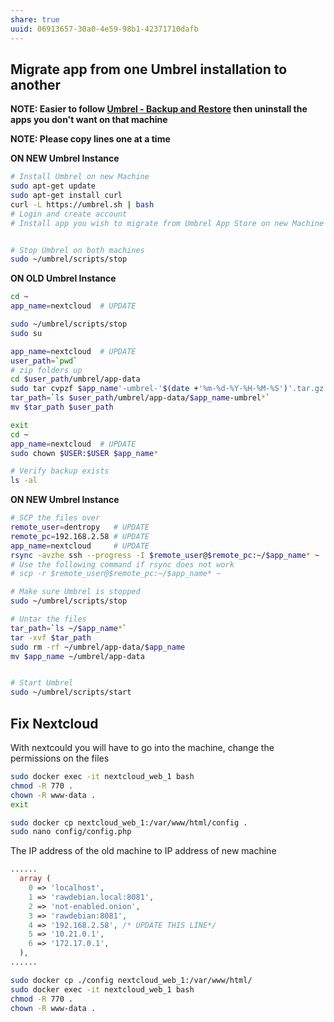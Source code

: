 ```yaml
---
share: true
uuid: 06913657-30a0-4e59-98b1-42371710dafb
---
```


## Migrate app from one Umbrel installation to another

**NOTE: Easier to follow [Umbrel - Backup and Restore](/92aa8e61-712a-414d-95c1-7b9ff98c2f98) then uninstall the apps you don't want on that machine**

**NOTE: Please copy lines one at a time**

**ON NEW Umbrel Instance**
``` bash
# Install Umbrel on new Machine
sudo apt-get update
sudo apt-get install curl
curl -L https://umbrel.sh | bash
# Login and create account
# Install app you wish to migrate from Umbrel App Store on new Machine


# Stop Umbrel on both machines
sudo ~/umbrel/scripts/stop
```

**ON OLD Umbrel Instance**
``` bash
cd ~
app_name=nextcloud  # UPDATE

sudo ~/umbrel/scripts/stop
sudo su

app_name=nextcloud  # UPDATE
user_path=`pwd`
# zip folders up
cd $user_path/umbrel/app-data
sudo tar cvpzf $app_name'-umbrel-'$(date +'%m-%d-%Y-%H-%M-%S')'.tar.gz' $app_name
tar_path=`ls $user_path/umbrel/app-data/$app_name-umbrel*`
mv $tar_path $user_path

exit
cd ~
app_name=nextcloud  # UPDATE
sudo chown $USER:$USER $app_name*

# Verify backup exists
ls -al
```

**ON NEW Umbrel Instance**
``` bash
# SCP the files over
remote_user=dentropy   # UPDATE
remote_pc=192.168.2.58 # UPDATE
app_name=nextcloud     # UPDATE
rsync -avzhe ssh --progress -I $remote_user@$remote_pc:~/$app_name* ~
# Use the following command if rsync does not work
# scp -r $remote_user@$remote_pc:~/$app_name* ~

# Make sure Umbrel is stopped
sudo ~/umbrel/scripts/stop

# Untar the files
tar_path=`ls ~/$app_name*`
tar -xvf $tar_path
sudo rm -rf ~/umbrel/app-data/$app_name
mv $app_name ~/umbrel/app-data


# Start Umbrel
sudo ~/umbrel/scripts/start

```

## Fix Nextcloud

With nextcould you will have to go into the machine, change the permissions on the files

``` bash
sudo docker exec -it nextcloud_web_1 bash
chmod -R 770 .
chown -R www-data .
exit

sudo docker cp nextcloud_web_1:/var/www/html/config .
sudo nano config/config.php
```

The IP address of the old machine to IP address of new machine

``` php
......
  array (
    0 => 'localhost',
    1 => 'rawdebian.local:8081',
    2 => 'not-enabled.onion',
    3 => 'rawdebian:8081',
    4 => '192.168.2.58', /* UPDATE THIS LINE*/
    5 => '10.21.0.1',
    6 => '172.17.0.1',
  ),
......
```

``` bash
sudo docker cp ./config nextcloud_web_1:/var/www/html/
sudo docker exec -it nextcloud_web_1 bash
chmod -R 770 .
chown -R www-data .
```



